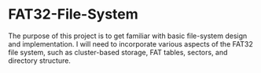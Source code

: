 # FAT32-File-System
The purpose of this project is to get familiar with basic file-system design and implementation. I will need to incorporate various aspects of the FAT32 file system, such as cluster-based storage, FAT tables, sectors, and directory structure.
